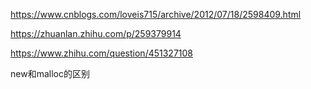 https://www.cnblogs.com/loveis715/archive/2012/07/18/2598409.html

https://zhuanlan.zhihu.com/p/259379914

https://www.zhihu.com/question/451327108

new和malloc的区别